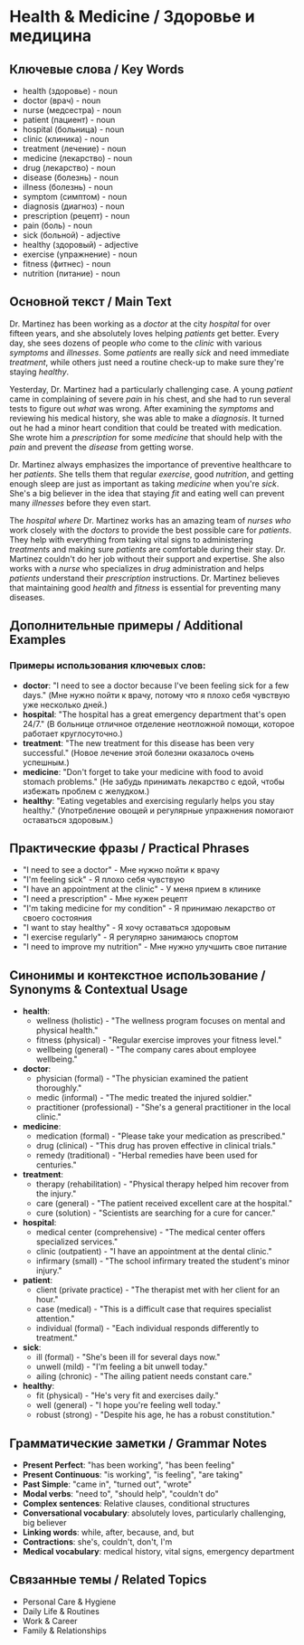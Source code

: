 # Health & Medicine / Здоровье и медицина

## Ключевые слова / Key Words
- health (здоровье) - noun
- doctor (врач) - noun
- nurse (медсестра) - noun
- patient (пациент) - noun
- hospital (больница) - noun
- clinic (клиника) - noun
- treatment (лечение) - noun
- medicine (лекарство) - noun
- drug (лекарство) - noun
- disease (болезнь) - noun
- illness (болезнь) - noun
- symptom (симптом) - noun
- diagnosis (диагноз) - noun
- prescription (рецепт) - noun
- pain (боль) - noun
- sick (больной) - adjective
- healthy (здоровый) - adjective
- exercise (упражнение) - noun
- fitness (фитнес) - noun
- nutrition (питание) - noun

## Основной текст / Main Text

Dr. Martinez has been working as a *doctor* at the city *hospital* for over fifteen years, and she absolutely loves helping *patients* get better. Every day, she sees dozens of people *who* come to the *clinic* with various *symptoms* and *illnesses*. Some *patients* are really *sick* and need immediate *treatment*, while others just need a routine check-up to make sure they're staying *healthy*.

Yesterday, Dr. Martinez had a particularly challenging case. A young *patient* came in complaining of severe *pain* in his chest, and she had to run several tests to figure out *what* was wrong. After examining the *symptoms* and reviewing his medical history, she was able to make a *diagnosis*. It turned out he had a minor heart condition that could be treated with medication. She wrote him a *prescription* for some *medicine* that should help with the *pain* and prevent the *disease* from getting worse.

Dr. Martinez always emphasizes the importance of preventive healthcare to her *patients*. She tells them that regular *exercise*, good *nutrition*, and getting enough sleep are just as important as taking *medicine* when you're *sick*. She's a big believer in the idea that staying *fit* and eating well can prevent many *illnesses* before they even start.

The *hospital* *where* Dr. Martinez works has an amazing team of *nurses* *who* work closely with the *doctors* to provide the best possible care for *patients*. They help with everything from taking vital signs to administering *treatments* and making sure *patients* are comfortable during their stay. Dr. Martinez couldn't do her job without their support and expertise. She also works with a *nurse* who specializes in *drug* administration and helps *patients* understand their *prescription* instructions. Dr. Martinez believes that maintaining good *health* and *fitness* is essential for preventing many diseases.

## Дополнительные примеры / Additional Examples

### Примеры использования ключевых слов:
- **doctor**: "I need to see a doctor because I've been feeling sick for a few days." (Мне нужно пойти к врачу, потому что я плохо себя чувствую уже несколько дней.)
- **hospital**: "The hospital has a great emergency department that's open 24/7." (В больнице отличное отделение неотложной помощи, которое работает круглосуточно.)
- **treatment**: "The new treatment for this disease has been very successful." (Новое лечение этой болезни оказалось очень успешным.)
- **medicine**: "Don't forget to take your medicine with food to avoid stomach problems." (Не забудь принимать лекарство с едой, чтобы избежать проблем с желудком.)
- **healthy**: "Eating vegetables and exercising regularly helps you stay healthy." (Употребление овощей и регулярные упражнения помогают оставаться здоровым.)

## Практические фразы / Practical Phrases

- "I need to see a doctor" - Мне нужно пойти к врачу
- "I'm feeling sick" - Я плохо себя чувствую
- "I have an appointment at the clinic" - У меня прием в клинике
- "I need a prescription" - Мне нужен рецепт
- "I'm taking medicine for my condition" - Я принимаю лекарство от своего состояния
- "I want to stay healthy" - Я хочу оставаться здоровым
- "I exercise regularly" - Я регулярно занимаюсь спортом
- "I need to improve my nutrition" - Мне нужно улучшить свое питание

## Синонимы и контекстное использование / Synonyms & Contextual Usage

- **health**: 
  - wellness (holistic) - "The wellness program focuses on mental and physical health."
  - fitness (physical) - "Regular exercise improves your fitness level."
  - wellbeing (general) - "The company cares about employee wellbeing."
- **doctor**: 
  - physician (formal) - "The physician examined the patient thoroughly."
  - medic (informal) - "The medic treated the injured soldier."
  - practitioner (professional) - "She's a general practitioner in the local clinic."
- **medicine**: 
  - medication (formal) - "Please take your medication as prescribed."
  - drug (clinical) - "This drug has proven effective in clinical trials."
  - remedy (traditional) - "Herbal remedies have been used for centuries."
- **treatment**: 
  - therapy (rehabilitation) - "Physical therapy helped him recover from the injury."
  - care (general) - "The patient received excellent care at the hospital."
  - cure (solution) - "Scientists are searching for a cure for cancer."
- **hospital**: 
  - medical center (comprehensive) - "The medical center offers specialized services."
  - clinic (outpatient) - "I have an appointment at the dental clinic."
  - infirmary (small) - "The school infirmary treated the student's minor injury."
- **patient**: 
  - client (private practice) - "The therapist met with her client for an hour."
  - case (medical) - "This is a difficult case that requires specialist attention."
  - individual (formal) - "Each individual responds differently to treatment."
- **sick**: 
  - ill (formal) - "She's been ill for several days now."
  - unwell (mild) - "I'm feeling a bit unwell today."
  - ailing (chronic) - "The ailing patient needs constant care."
- **healthy**: 
  - fit (physical) - "He's very fit and exercises daily."
  - well (general) - "I hope you're feeling well today."
  - robust (strong) - "Despite his age, he has a robust constitution."

## Грамматические заметки / Grammar Notes

- **Present Perfect**: "has been working", "has been feeling"
- **Present Continuous**: "is working", "is feeling", "are taking"
- **Past Simple**: "came in", "turned out", "wrote"
- **Modal verbs**: "need to", "should help", "couldn't do"
- **Complex sentences**: Relative clauses, conditional structures
- **Conversational vocabulary**: absolutely loves, particularly challenging, big believer
- **Linking words**: while, after, because, and, but
- **Contractions**: she's, couldn't, don't, I'm
- **Medical vocabulary**: medical history, vital signs, emergency department

## Связанные темы / Related Topics

- Personal Care & Hygiene
- Daily Life & Routines
- Work & Career
- Family & Relationships
